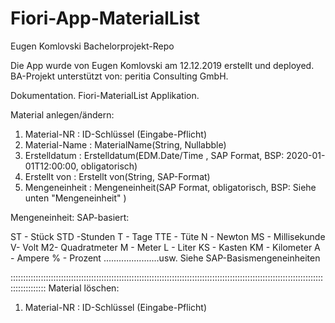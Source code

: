 # Fiori-App-MaterialList
Eugen Komlovski Bachelorprojekt-Repo 

Die App wurde von Eugen Komlovski am 12.12.2019 erstellt und deployed.
BA-Projekt unterstützt von: peritia Consulting GmbH.


Dokumentation.
Fiori-MaterialList Applikation.


Material anlegen/ändern:
1. Material-NR               :                ID-Schlüssel (Eingabe-Pflicht)    
2. Material-Name             :                MaterialName(String, Nullabble)
3. Erstelldatum              :                Erstelldatum(EDM.Date/Time , SAP Format, BSP: 2020-01-01T12:00:00, obligatorisch)
4. Erstellt von              :                Erstellt von(String, SAP-Format) 
5. Mengeneinheit             :                Mengeneinheit(SAP Format, obligatorisch, BSP: Siehe unten "Mengeneinheit" ) 

Mengeneinheit: SAP-basiert:

ST - Stück
STD -Stunden
T  - Tage
TTE - Tüte
N - Newton
MS - Millisekunde
V- Volt
M2- Quadratmeter
M - Meter
L - Liter
KS - Kasten
KM - Kilometer
A   - Ampere
% - Prozent
......................usw. Siehe SAP-Basismengeneinheiten


::::::::::::::::::::::::::::::::::::::::::::::::::::::::::::::::::::::::::::::::::::::::::::::::::::::::::::::::::::::::::::::::::::::::::
Material löschen:
1. Material-NR               :                ID-Schlüssel (Eingabe-Pflicht) 
